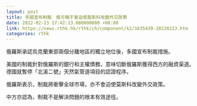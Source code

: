 ```yaml
---
layout: post
title: 多國宣布制裁　俄方稱不會迫使莫斯科改變外交政策
date: 2022-02-23 17:42:13.000000000 +08:00
link: https://news.rthk.hk/rthk/ch/component/k2/1635439-20220223.htm
categories: rthk
---
```


俄羅斯承認烏克蘭東部兩個分離地區的獨立地位後，多國宣布制裁措施。

美國的制裁針對俄羅斯的銀行和主權債務，意味切斷俄羅斯獲得西方的融資渠道。德國就暫停「北溪二號」天然氣管道項目的認證程序。

俄羅斯表示，制裁將衝擊全球市場，亦不會迫使莫斯科改變外交政策。

中方亦認為，制裁不是解決問題的根本有效途徑。
